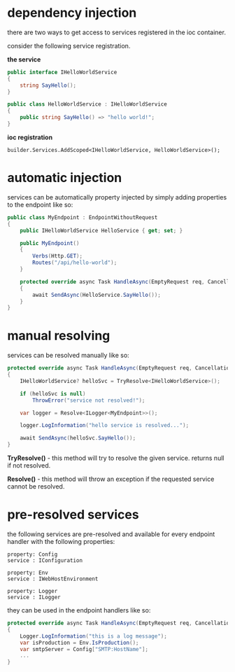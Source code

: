 # dependency injection
there are two ways to get access to services registered in the ioc container.

consider the following service registration.

**the service**
```csharp
public interface IHelloWorldService
{
    string SayHello();
}

public class HelloWorldService : IHelloWorldService
{
    public string SayHello() => "hello world!";
}
```

**ioc registration**
```
builder.Services.AddScoped<IHelloWorldService, HelloWorldService>();
```

# automatic injection

services can be automatically property injected by simply adding properties to the endpoint like so:

```csharp
public class MyEndpoint : EndpointWithoutRequest
{
    public IHelloWorldService HelloService { get; set; }

    public MyEndpoint()
    {
        Verbs(Http.GET);
        Routes("/api/hello-world");
    }

    protected override async Task HandleAsync(EmptyRequest req, CancellationToken ct)
    {
        await SendAsync(HelloService.SayHello());
    }
}
```

# manual resolving

services can be resolved manually like so:
```csharp
protected override async Task HandleAsync(EmptyRequest req, CancellationToken ct)
{
    IHelloWorldService? helloSvc = TryResolve<IHelloWorldService>();

    if (helloSvc is null)
        ThrowError("service not resolved!");

    var logger = Resolve<ILogger<MyEndpoint>>();

    logger.LogInformation("hello service is resolved...");

    await SendAsync(helloSvc.SayHello());
}
```
**TryResolve()** - this method will try to resolve the given service. returns null if not resolved.

**Resolve()** - this method will throw an exception if the requested service cannot be resolved.

# pre-resolved services
the following services are pre-resolved and available for every endpoint handler with the following properties:
```
property: Config
service : IConfiguration

property: Env
service : IWebHostEnvironment

property: Logger
service : ILogger
```

they can be used in the endpoint handlers like so:
```csharp
protected override async Task HandleAsync(EmptyRequest req, CancellationToken ct)
{
    Logger.LogInformation("this is a log message");
    var isProduction = Env.IsProduction();
    var smtpServer = Config["SMTP:HostName"];
    ...
}
```